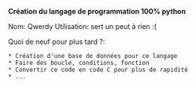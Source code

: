 **Création du langage de programmation 100% python**

Nom: Qwerdy
Utilisation: sert un peut à rien :(

Quoi de neuf pour plus tard ?:

    * Création d'une base de données pour ce langage
    * Faire des boucle, conditions, fonction
    * Convertir ce code en code C pour plus de rapidité
    * ...

